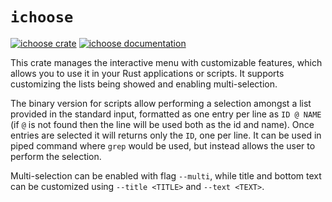 # `ichoose`

[![ichoose crate](https://img.shields.io/crates/v/ichoose?label=ichoose)](https://crates.io/crates/ichoose)
[![ichoose documentation](https://img.shields.io/docsrs/ichoose/latest?label=ichoose%20docs)](https://docs.rs/ichoose)

This crate manages the interactive menu with customizable features, which allows you to use it in
your Rust applications or scripts. It supports customizing the lists being showed and enabling
multi-selection.

The binary version for scripts allow performing a selection amongst a list provided in the standard
input, formatted as one entry per line as `ID @ NAME` (if ` @ ` is not found then the line will be
used both as the id and name). Once entries are selected it will returns only the `ID`, one per
line. It can be used in piped command where `grep` would be used, but instead allows the user to
perform the selection.

Multi-selection can be enabled with flag `--multi`, while title and bottom text can be customized
using `--title <TITLE>` and `--text <TEXT>`. 